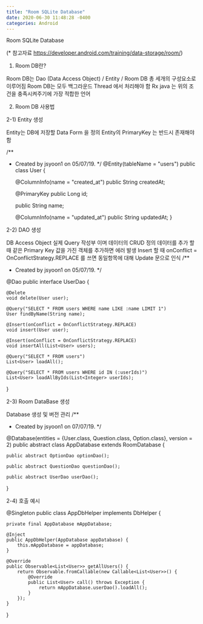 ```yaml
---
title: "Room SQLite Database"
date: 2020-06-30 11:48:28 -0400
categories: Android
---
```


Room SQLite Database


(* 참고자료 https://developer.android.com/training/data-storage/room/)



1) Room DB란?

Room DB는 Dao (Data Access Object) / Entity / Room DB 총 세개의 구성요소로 이루어짐
Room DB는 모두 백그라운드 Thread 에서 처리해야 함
Rx java 는 위의 조건을 충족시켜주기에 가장 적합한 언어

2) Room DB 사용법



2-1) Entity 생성

Entity는 DB에 저장할 Data Form 을 정의
Entity의 PrimaryKey 는 반드시 존재해야 함

/**
 * Created by jsyoon1 on 05/07/19.
 */
@Entity(tableName = "users")
public class User {
 
    @ColumnInfo(name = "created_at")
    public String createdAt;
 
    @PrimaryKey
    public Long id;
 
    public String name;
 
    @ColumnInfo(name = "updated_at")
    public String updatedAt;
}



2-2) DAO 생성

DB Access Object
실제 Query 작성부 이며 데이터의 CRUD 정의
데이터를 추가 할 때 같은 Primary Key 값을 가진 객체를 추가하면 에러 발생
Insert 할 때 onConflict = OnConflictStrategy.REPLACE 를 쓰면 동일항목에 대해 Update 문으로 인식
/**
 * Created by jsyoon1 on 05/07/19.
 */
 
@Dao
public interface UserDao {
 
    @Delete
    void delete(User user);
 
    @Query("SELECT * FROM users WHERE name LIKE :name LIMIT 1")
    User findByName(String name);
 
    @Insert(onConflict = OnConflictStrategy.REPLACE)
    void insert(User user);
 
    @Insert(onConflict = OnConflictStrategy.REPLACE)
    void insertAll(List<User> users);
 
    @Query("SELECT * FROM users")
    List<User> loadAll();
 
    @Query("SELECT * FROM users WHERE id IN (:userIds)")
    List<User> loadAllByIds(List<Integer> userIds);
}

2-3) Room DataBase 생성

Database 생성 및 버전 관리
/**
 * Created by jsyoon1 on 07/07/19.
 */
 
@Database(entities = {User.class, Question.class, Option.class}, version = 2)
public abstract class AppDatabase extends RoomDatabase {
 
    public abstract OptionDao optionDao();
 
    public abstract QuestionDao questionDao();
 
    public abstract UserDao userDao();
}





2-4) 호출 예시

@Singleton
public class AppDbHelper implements DbHelper {
 
    private final AppDatabase mAppDatabase;
 
    @Inject
    public AppDbHelper(AppDatabase appDatabase) {
        this.mAppDatabase = appDatabase;
    }
 
    @Override
    public Observable<List<User>> getAllUsers() {
        return Observable.fromCallable(new Callable<List<User>>() {
            @Override
            public List<User> call() throws Exception {
                return mAppDatabase.userDao().loadAll();
            }
        });
    }
}
